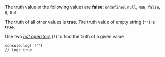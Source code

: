The truth value of the following values are **false**: ```undefined```,
```null```, ```NaN```, ```false```, ```0```, ```0.0```

The truth of all other values is **true**. The truth value of
empty string (```""```) is **true**.

Use two [_not_ operators](#logical) (```!```) to find the truth of a given
value.

    console.log(!!"")
    // Logs true
